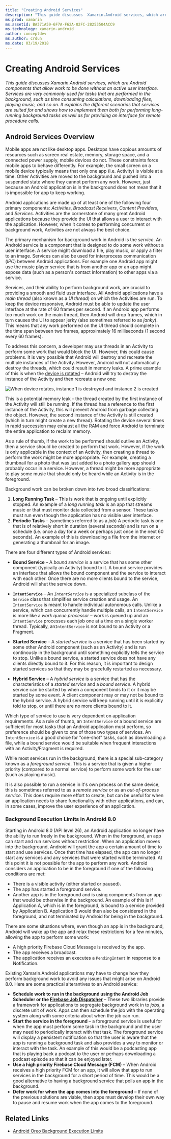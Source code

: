 ```yaml
---
title: "Creating Android Services"
description: "This guide discusses  Xamarin.Android services, which are Android components that allow work to be done without an active user interface. Services are very commonly used for tasks that are performed in the background, such as time consuming calculations, downloading files, playing music, and so on. It explains the different scenarios that services are suited for and shows how to implement them both for performing long-running background tasks as well as for providing an interface for remote procedure calls."
ms.prod: xamarin
ms.assetid: BA371A59-6F7A-F62A-02FC-28253504ACC9
ms.technology: xamarin-android
author: conceptdev
ms.author: crdun
ms.date: 03/19/2018
---
```


# Creating Android Services

_This guide discusses  Xamarin.Android services, which are Android components that allow work to be done without an active user interface. Services are very commonly used for tasks that are performed in the background, such as time consuming calculations, downloading files, playing music, and so on. It explains the different scenarios that services are suited for and shows how to implement them both for performing long-running background tasks as well as for providing an interface for remote procedure calls._

## Android Services Overview

Mobile apps are not like desktop apps. Desktops have copious amounts of resources such as screen real estate, memory, storage space, and a connected power supply, mobile devices do not. These constraints force mobile apps to behave differently. For example, the small screen on a mobile device typically means that only one app (i.e. Activity) is visible at a time. Other Activities are moved to the background and pushed into a suspended state where they cannot perform any work. However, just because an Android application is in the background does not mean that it is impossible for app to keep working. 

Android applications are made up of at least one of the following four primary components: _Activities_, _Broadcast Receivers_, _Content Providers_, and _Services_. Activities are the cornerstone of many great Android applications because they provide the UI that allows a user to interact with the application. However, when it comes to performing concurrent or background work, Activities are not always the best choice.
 
The primary mechanism for background work in Android is the _service_. An Android service is a component that is designed to do some work  without a user interface. A service might download a file, play music, or apply a filter to an image. Services can also be used for interprocess communication (_IPC_) between Android applications. For example one Android app might use the music player service that is from another app or an app might expose data (such as a person's contact information) to other apps via a service. 

Services, and their ability to perform background work, are crucial to providing a smooth and fluid user interface. All Android applications have a _main thread_ (also known as a _UI thread_) on which the Activities are run. To keep the device responsive, Android must be able to update the user interface at the rate of 60 frames per second. If an Android app performs too much work on the main thread, then Android will drop frames, which in turn causes the UI to appear jerky (also sometimes referred to as _janky_). This means that any work performed on the UI thread should complete in the time span between two frames, approximately 16 milliseconds (1 second every 60 frames). 

To address this concern, a developer may use threads in an Activity to perform some work that would block the UI. However, this could cause problems. It is very possible that Android will destroy and recreate the multiple instances of the Activity. However, Android will not automatically destroy the threads, which could result in memory leaks. A prime example of this is when the [device is rotated](~/android/app-fundamentals/handling-rotation.md) &ndash; Android will try to destroy the instance of the Activity and then recreate a new one:

![When device rotates, instance 1 is destroyed and instance 2 is created](images/image-01.png)

This is a potential memory leak &ndash; the thread created by the first instance of the Activity will still be running. If the thread has a reference to the first instance of the Activity, this will prevent Android from garbage collecting the object. However, the second instance of the Activity is still created (which in turn might create a new thread). Rotating the device several times in rapid succession may exhaust all the RAM and force Android to terminate the entire application to reclaim memory.

As a rule of thumb, if the work to be performed should outlive an Activity, then a service should be created to perform that work. However, if the work is only applicable in the context of an Activity, then creating a thread to perform the work might be more appropriate. For example, creating a thumbnail for a photo that was just added to a photo gallery app should probably occur in a service. However, a thread might be more appropriate to play some music that should only be heard while an Activity is in the foreground.

Background work can be broken down into two broad classifications:

1. **Long Running Task** &ndash; This is work that is ongoing until explicitly stopped. An example of a _long running task_ is an app that streams music or that must monitor data collected from a sensor. These tasks must run even though the application has no visible user interface.
2. **Periodic Tasks** &ndash; (sometimes referred to as a _job_) A periodic task is one that is of relatively short in duration (several seconds) and is run on a schedule (i.e. once a day for a week or perhaps just once in the next 60 seconds). An example of this is downloading a file from the internet or generating a thumbnail for an image.

There are four different types of Android services:

* **Bound Service** &ndash; A _bound service_ is a service that  has some other component (typically an Activity) bound to it. A bound service provides an interface that allows the bound component and the service to interact with each other. Once there are no more clients bound to the service, Android will shut the service down. 

* **`IntentService`** &ndash; An _`IntentService`_ is a specialized subclass of the `Service` class that simplifies service creation and usage. An `IntentService` is meant to handle individual autonomous calls. Unlike a service, which can concurrently handle multiple calls, an `IntentService` is more like a _work queue processor_ &ndash; work is queued up and an `IntentService` processes each job one at a time on a single worker thread. Typically, an`IntentService` is not bound to an Activity or a Fragment. 

* **Started Service** &ndash; A _started service_ is a service that has been started by some other Android component (such as an Activity) and is run continously in the background until something explicitly tells the service to stop. Unlike a bound service, a started service does not have any clients directly bound to it. For this reason, it is important to design started services so that they may be gracefully restarted as necessary.

* **Hybrid Service** &ndash; A _hybrid service_ is a service that has the characteristics of a _started service_ and a _bound service_. A hybrid service can be started by when a component binds to it or it may be started by some event. A client component may or may not be bound to the hybrid service. A hybrid service will keep running until it is explicitly told to stop, or until there are no more clients bound to it.

Which type of service to use is very dependent on application requirements. As a rule of thumb, an `IntentService` or a bound service are sufficient for most tasks that an Android application must perform, so  preference should be given to one of those two types of services. An `IntentService` is a good choice for "one-shot" tasks, such as downloading a file, while a bound service would be suitable when frequent interactions with an Activity/Fragment is required. 

While most services run in the background, there is a special sub-category known as a _foreground service_. This is a service that is given a higher priority (compared to a normal service) to perform some work for the user (such as playing music). 

It is also possible to run a service in it's own process on the same device, this is sometimes referred to as a _remote service_ or as an _out-of-process service_. This does require more effort to create, but can be useful for when an application needs to share functionality with other applications, and can, in some cases, improve the user experience of an application. 

### Background Execution Limits in Android 8.0

Starting in Android 8.0 (API level 26), an Android application no longer have the ability to run freely in the background. When in the foreground, an app can start and run services without restriction. When an application moves into the background, Android will grant the app a certain amount of time to start and use services. Once that time has elapsed, the app can no longer start any services and any services that were started will be terminated. At this point it is not possible for the app to perform any work. Android considers an application to be in the foreground if one of the following conditions are met:

* There is a visible activity (either started or paused).
* The app has started a foreground service.
* Another app is in the foreground and is using components from an app that would be otherwise in the background. An example of this is if Application A, which is in the foreground, is bound to a service provided by Application B. Application B would then also be considered in the foreground, and not terminated by Android for being in the background.

There are some situations where, even though an app is in the background,  Android will wake up the app and relax these restrictions for a few minutes, allowing the app to perform some work:
* A high priority Firebase Cloud Message is received by the app.
* The app receives a broadcast. 
* The application receives an executes a `PendingIntent` in response to a Notification.

Existing Xamarin.Android applications may have to change how they perform background work to avoid any issues that might arise on Android 8.0. Here are some practical alterantives to an Android service:

* **Schedule work to run in the background using the Android Job Scheduler or the [Firebase Job Dispatcher](~/android/platform/firebase-job-dispatcher.md)** &ndash; These two libraries provide a framework for applications to segregate background work in to _jobs_, a discrete unit of work. Apps can then schedule the job with the operating system along with some criteria about when the job can run.
* **Start the service in the foreground** &ndash; a foreground service is useful for when the app must perform some task in the background and the user may need to periodically interact with that task. The foreground service will display a persistent notification so that the user is aware that the app is running a background task and also provides a way to monitor or interact with the task. An example of this would be a podcasting app that is playing back a podcast to the user or perhaps downloading a podcast episode so that it can be enjoyed later. 
* **Use a high priority Firebase Cloud Message (FCM)** &ndash; When Android receives a high priority FCM for an app, it will allow that app to run services in the background for a short period of time. This would be a good alternative to having a background service that polls an app in the background. 
* **Defer work for when the app comes into the foreground** &ndash; If none of the previous solutions are viable, then apps must develop their own way to pause and resume work when the app comes to the foreground.

## Related Links

* [Android Oreo Background Execution Limits](https://www.youtube.com/watch?v=Pumf_4yjTMc)
